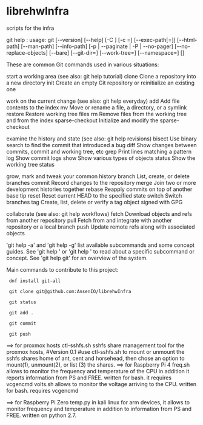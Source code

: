 # librehwInfra
scripts for the infra


git help :
usage: git [--version] [--help] [-C <path>] [-c <name>=<value>]
           [--exec-path[=<path>]] [--html-path] [--man-path] [--info-path]
           [-p | --paginate | -P | --no-pager] [--no-replace-objects] [--bare]
           [--git-dir=<path>] [--work-tree=<path>] [--namespace=<name>]
           <command> [<args>]

These are common Git commands used in various situations:

start a working area (see also: git help tutorial)
   clone             Clone a repository into a new directory
   init              Create an empty Git repository or reinitialize an existing one

work on the current change (see also: git help everyday)
   add               Add file contents to the index
   mv                Move or rename a file, a directory, or a symlink
   restore           Restore working tree files
   rm                Remove files from the working tree and from the index
   sparse-checkout   Initialize and modify the sparse-checkout

examine the history and state (see also: git help revisions)
   bisect            Use binary search to find the commit that introduced a bug
   diff              Show changes between commits, commit and working tree, etc
   grep              Print lines matching a pattern
   log               Show commit logs
   show              Show various types of objects
   status            Show the working tree status

grow, mark and tweak your common history
   branch            List, create, or delete branches
   commit            Record changes to the repository
   merge             Join two or more development histories together
   rebase            Reapply commits on top of another base tip
   reset             Reset current HEAD to the specified state
   switch            Switch branches
   tag               Create, list, delete or verify a tag object signed with GPG

collaborate (see also: git help workflows)
   fetch             Download objects and refs from another repository
   pull              Fetch from and integrate with another repository or a local branch
   push              Update remote refs along with associated objects

'git help -a' and 'git help -g' list available subcommands and some
concept guides. See 'git help <command>' or 'git help <concept>'
to read about a specific subcommand or concept.
See 'git help git' for an overview of the system.


Main commands to contribute to this project:

     dnf install git-all
     
     git clone git@github.com:AnsenIO/librehwInfra
     
     git status
     
     git add .
     
     git commit
     
     git push
     


==> for proxmox hosts
ctl-sshfs.sh sshfs share management tool for the proxmox hosts, 
           #Version 0.1
           #use ctl-sshfs.sh to mount or unmount the sshfs shares home of ant, cent and horsehead, then chose an option to mount(1), unmount(2), or list (3) the shares.
==> for Raspberry Pi 4
freq.sh allows to monitor the frequency and temperature of the CPU in addition it reports information from PS and FREE. written for bash. it requires vcgencmd
volts.sh allows to monitor the voltage arriving to the CPU. written for bash. requires vcgencmd

==> for Raspberry Pi Zero
temp.py in kali linux for arm devices, it allows to monitor frequency and temperature in addition to information from PS and FREE. written on python 2.7.
